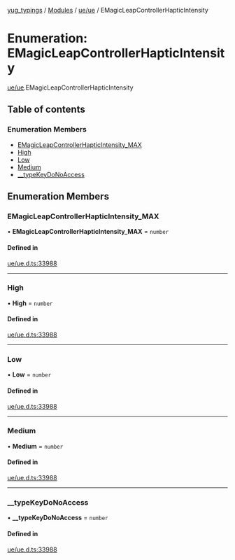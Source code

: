 [yug_typings](../README.md) / [Modules](../modules.md) / [ue/ue](../modules/ue_ue.md) / EMagicLeapControllerHapticIntensity

# Enumeration: EMagicLeapControllerHapticIntensity

[ue/ue](../modules/ue_ue.md).EMagicLeapControllerHapticIntensity

## Table of contents

### Enumeration Members

- [EMagicLeapControllerHapticIntensity\_MAX](ue_ue.EMagicLeapControllerHapticIntensity.md#emagicleapcontrollerhapticintensity_max)
- [High](ue_ue.EMagicLeapControllerHapticIntensity.md#high)
- [Low](ue_ue.EMagicLeapControllerHapticIntensity.md#low)
- [Medium](ue_ue.EMagicLeapControllerHapticIntensity.md#medium)
- [\_\_typeKeyDoNoAccess](ue_ue.EMagicLeapControllerHapticIntensity.md#__typekeydonoaccess)

## Enumeration Members

### EMagicLeapControllerHapticIntensity\_MAX

• **EMagicLeapControllerHapticIntensity\_MAX** = `number`

#### Defined in

[ue/ue.d.ts:33988](https://github.com/YugMetaverse/yug_typings/blob/b7d9b19/ue/ue.d.ts#L33988)

___

### High

• **High** = `number`

#### Defined in

[ue/ue.d.ts:33988](https://github.com/YugMetaverse/yug_typings/blob/b7d9b19/ue/ue.d.ts#L33988)

___

### Low

• **Low** = `number`

#### Defined in

[ue/ue.d.ts:33988](https://github.com/YugMetaverse/yug_typings/blob/b7d9b19/ue/ue.d.ts#L33988)

___

### Medium

• **Medium** = `number`

#### Defined in

[ue/ue.d.ts:33988](https://github.com/YugMetaverse/yug_typings/blob/b7d9b19/ue/ue.d.ts#L33988)

___

### \_\_typeKeyDoNoAccess

• **\_\_typeKeyDoNoAccess** = `number`

#### Defined in

[ue/ue.d.ts:33988](https://github.com/YugMetaverse/yug_typings/blob/b7d9b19/ue/ue.d.ts#L33988)
